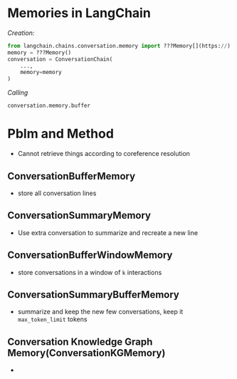 # Memories in LangChain

*Creation:*
```python
from langchain.chains.conversation.memory import ???Memory[](https://)
memory = ???Memory()
conversation = ConversationChain(
    ...,
    memory=memory
)
``` 
*Calling*
```
conversation.memory.buffer
```

# Pblm and Method
- Cannot retrieve things according to coreference resolution

## ConversationBufferMemory
- store all conversation lines

## ConversationSummaryMemory
- Use extra conversation to summarize and recreate a new line

## ConversationBufferWindowMemory
- store conversations in a window of ```k``` interactions

## ConversationSummaryBufferMemory
- summarize and keep the new few conversations, keep it ```max_token_limit``` tokens

## Conversation Knowledge Graph Memory(ConversationKGMemory)
- 